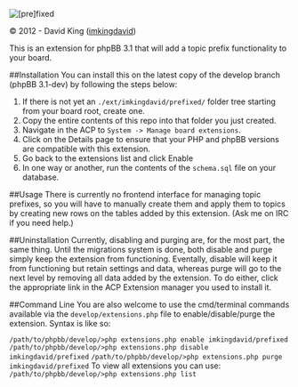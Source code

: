 ![[pre]fixed](http://www.thedavidking.com/mods/prefixed/prefixed_logo_small.png "[pre]fixed")

© 2012 - David King ([imkingdavid](http://www.thedavidking.com))

This is an extension for phpBB 3.1 that will add a topic prefix functionality to your board.

##Installation
You can install this on the latest copy of the develop branch (phpBB 3.1-dev) by following the steps below:

1. If there is not yet an `./ext/imkingdavid/prefixed/` folder tree starting from your board root, create one.
2. Copy the entire contents of this repo into that folder you just created.
3. Navigate in the ACP to `System -> Manage board extensions`.
4. Click on the Details page to ensure that your PHP and phpBB versions are compatible with this extension.
5. Go back to the extensions list and click Enable
6. In one way or another, run the contents of the `schema.sql` file on your database.

##Usage
There is currently no frontend interface for managing topic prefixes, so you will have to manually create them and apply them to topics by creating new rows on the tables added by this extension. (Ask me on IRC if you need help.)

##Uninstallation
Currently, disabling and purging are, for the most part, the same thing. Until the migrations system is done, both disable and purge simply keep the extension from functioning. Eventally, disable will keep it from functioning but retain settings and data, whereas purge will go to the next level by removing all data added by the extension.
To do either, click the appropriate link in the ACP Extension manager you used to install it.

##Command Line
You are also welcome to use the cmd/terminal commands available via the `develop/extensions.php` file to enable/disable/purge the extension. Syntax is like so:

`/path/to/phpbb/develop/>php extensions.php enable imkingdavid/prefixed`
`/path/to/phpbb/develop/>php extensions.php disable imkingdavid/prefixed`
`/path/to/phpbb/develop/>php extensions.php purge imkingdavid/prefixed`
To view all extensions you can use:
`/path/to/phpbb/develop/>php extensions.php list`
